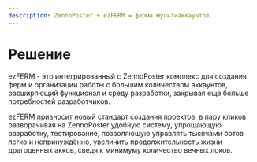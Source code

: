```yaml
---
description: ZennoPoster + ezFERM = ферма мультиаккаунтов.
---
```


# Решение

ezFERM - это интегрированный с ZennoPoster комплекс для создания ферм и организации работы с большим количеством аккаунтов, расширяющий функционал и среду разработки, закрывая еще больше потребностей разработчиков.

ezFERM привносит новый стандарт создания проектов, в пару кликов разворачивая на ZennoPoster удобную систему, упрощающую разработку, тестирование, позволяющую управлять тысячами ботов легко и непринуждённо, увеличить продолжительность жизни драгоценных акков, сведя к минимуму количество вечных локов.&#x20;
